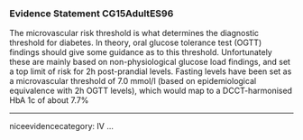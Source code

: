 ### Evidence Statement CG15AdultES96
The microvascular risk threshold is what determines the diagnostic threshold for diabetes. In theory, oral glucose tolerance test (OGTT) findings should give some guidance as to this threshold. Unfortunately these are mainly based on non-physiological glucose load findings, and set a top limit of risk for 2h post-prandial levels. Fasting levels have been set as a microvascular threshold of 7.0 mmol/l (based on epidemiological equivalence with 2h OGTT levels), which would map to a DCCT-harmonised HbA 1c of about 7.7%

---
niceevidencecategory: IV
...


